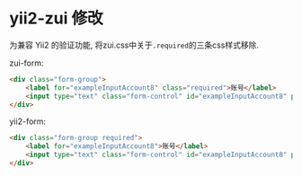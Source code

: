 # yii2-zui 修改
为兼容 Yii2 的验证功能, 将zui.css中关于`.required`的三条css样式移除.

zui-form:
```html
<div class="form-group">
    <label for="exampleInputAccount8" class="required">账号</label>
    <input type="text" class="form-control" id="exampleInputAccount8" placeholder="电子邮件/手机号/用户名">
</div>
```

yii2-form:
```html
<div class="form-group required">
    <label for="exampleInputAccount8">账号</label>
    <input type="text" class="form-control" id="exampleInputAccount8" placeholder="电子邮件/手机号/用户名">
</div>
```
